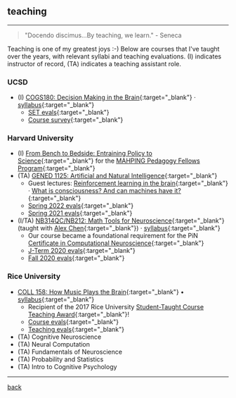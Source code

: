 
## teaching
***
> "Docendo discimus...By teaching, we learn."  - Seneca

Teaching is one of my greatest joys :-) Below are courses that I've taught over the years, with relevant syllabi and teaching evaluations. (I) indicates instructor of record, (TA) indicates a teaching assistant role.

### UCSD
* (I) [COGS180: Decision Making in the Brain](https://cogs180.github.io/su24/){:target="_blank"} · [syllabus](https://docs.google.com/document/d/1YbU2V1225l-x12fQKUVlMM4-4mK96GNLAb7WUcLVrbA/edit?tab=t.0){:target="_blank"}
  * [SET evals](./files/cogs180_set.pdf){:target="_blank"}
  * [Course survey](./files/cogs180_survey.pdf){:target="_blank"}
  
### Harvard University
* (I) [From Bench to Bedside: Entraining Policy to Science](https://mahpingfellows.github.io/course/){:target="_blank"} for the [MAHPING Pedagogy Fellows Program](https://mahping.hsites.harvard.edu/pedagogy-fellows-program){:target="_blank"}
* (TA) [GENED 1125: Artificial and Natural Intelligence](https://gened1125.github.io/spring2024/){:target="_blank"} 
  * Guest lectures: [Reinforcement learning in the brain](https://www.youtube.com/watch?v=qIjEKWftu0A&ab_channel=LucyLai){:target="_blank"} · [What is consciousness? And can machines have it?](https://www.youtube.com/watch?v=kle1uBIW8dM&ab_channel=LucyLai){:target="_blank"}
  * [Spring 2022 evals](./files/gened1125_s22.pdf){:target="_blank"} 
  * [Spring 2021 evals](./files/gened1125_s21.pdf){:target="_blank"}
* (I/TA) [NB314QC/NB212: Math Tools for Neuroscience](https://github.com/ebatty/MathToolsforNeuroscience){:target="_blank"} (taught with [Alex Chen](https://twitter.com/alexbchen){:target="_blank"}) · [syllabus](https://docs.google.com/document/d/15kfaz1kyhHrSDlMr_YHbdG58HQfPUHnDL4xzD3m74rg/edit?usp=sharing){:target="_blank"}
  * Our course became a foundational requirement for the PiN [Certificate in Computational Neuroscience](https://pinphd.hms.harvard.edu/training/computational-certificate){:target="_blank"}
  * [J-Term 2020 evals](./files/nb314qc_evals.pdf){:target="_blank"}
  * [Fall 2020 evals](./files/nb212_evals.pdf){:target="_blank"}

### Rice University
* [COLL 158: How Music Plays the Brain](https://courses.rice.edu/admweb/!SWKSCAT.cat?p_action=CATALIST&p_acyr_code=2019&p_crse_numb=158&p_subj=COLL){:target="_blank"} • [syllabus](https://docs.google.com/document/d/16q9Pa99eruEe2GDdR0uwwedANzm61h8XbWsXU7DSy7M/edit?usp=sharing){:target="_blank"}
  * Recipient of the 2017 Rice University [Student-Taught Course Teaching Award](https://cte.rice.edu/stc#award){:target="_blank"}!
  * [Course evals](./files/coll158_evals.pdf){:target="_blank"}
  * [Teaching evals](./files/coll158_teaching.pdf){:target="_blank"}
* (TA) Cognitive Neuroscience
* (TA) Neural Computation
* (TA) Fundamentals of Neuroscience
* (TA) Probability and Statistics
* (TA) Intro to Cognitive Psychology

***
[back](./)
